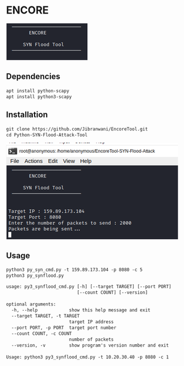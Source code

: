 # ENCORE
![alt text](attackdesc1.png)


## Dependencies
```
apt install python-scapy
apt install python3-scapy
```

## Installation

```
git clone https://github.com/Jibranwani/EncoreTool.git
cd Python-SYN-Flood-Attack-Tool
```
![alt text](attackdesc.png)

## Usage

```
python3 py_syn_cmd.py -t 159.89.173.104 -p 8080 -c 5
python3 py_synflood.py
```
```
usage: py3_synflood_cmd.py [-h] [--target TARGET] [--port PORT]
                           [--count COUNT] [--version]

optional arguments:
  -h, --help            show this help message and exit
  --target TARGET, -t TARGET
                        target IP address
  --port PORT, -p PORT  target port number
  --count COUNT, -c COUNT
                        number of packets
  --version, -v         show program's version number and exit

Usage: python3 py3_synflood_cmd.py -t 10.20.30.40 -p 8080 -c 1
```
